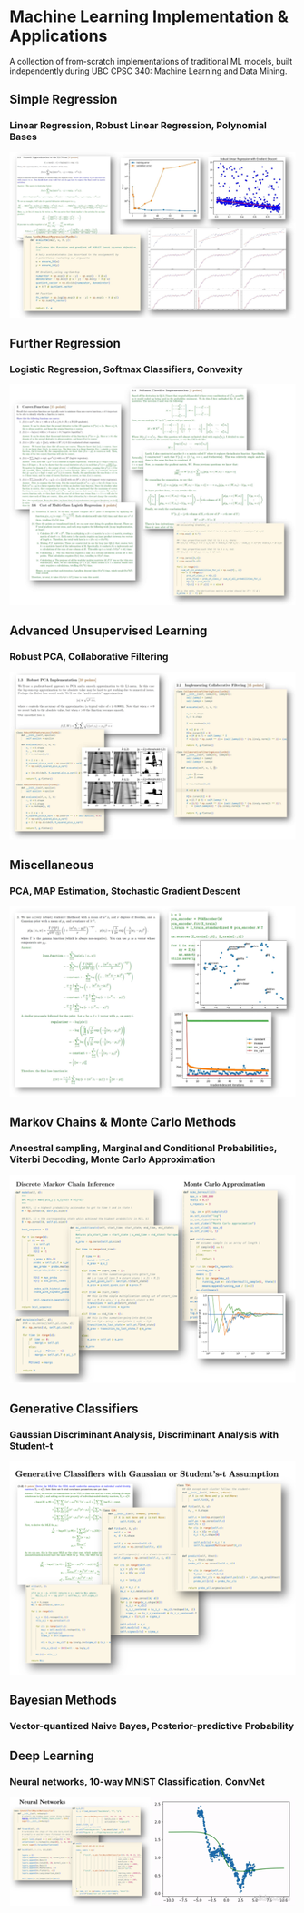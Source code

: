 # Machine Learning Implementation & Applications
A collection of from-scratch implementations of traditional ML models, built independently during UBC CPSC 340: Machine Learning and Data Mining.

## Simple Regression
### Linear Regression, Robust Linear Regression,  Polynomial Bases
![lin-reg-display](SimpleReg/figs/display-simple-reg-1.jpg)

## Further Regression
### Logistic Regression, Softmax Classifiers, Convexity
![further-reg-display](FurtherReg/display-further-reg.jpg)

## Advanced Unsupervised Learning
### Robust PCA, Collaborative Filtering
![advunsup-display](AdvancedUnsupervised/figs/display-unsup.jpg)

## Miscellaneous
### PCA, MAP Estimation, Stochastic Gradient Descent
![mathy-display](MathyML/figs/display-math.jpg)

## Markov Chains & Monte Carlo Methods
### Ancestral sampling, Marginal and Conditional Probabilities, Viterbi Decoding, Monte Carlo Approximation
![mc-mc-display](MC_MC/figs/mc-mc-display.png)

## Generative Classifiers
### Gaussian Discriminant Analysis, Discriminant Analysis with Student-t
![generative-classifier-display](GenerativeClassifiers/figs/gen-class-display.png)

## Bayesian Methods
### Vector-quantized Naive Bayes, Posterior-predictive Probability

## Deep Learning
### Neural networks, 10-way MNIST Classification, ConvNet
<p align="middle">
  <img src="DeepLearning/figs/deep-learning-display.png" width="49%" />
  <img src="DeepLearning/figs/nn-regressor.gif" width="50%" /> 
</p>